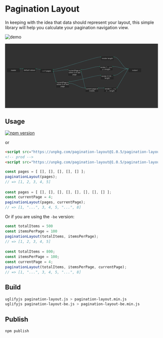 # Pagination Layout

In keeping with the idea that data should represent your layout, this simple library will help you calculate your pagination navigation view.

![demo](https://s3.amazonaws.com/cdn.kyleparisi.com/pagination-calculation.gif)

![network](/network.png)

## Usage

[![npm version](https://badge.fury.io/js/pagination-layout.svg)](https://badge.fury.io/js/pagination-layout)

or

```html
<script src="https://unpkg.com/pagination-layout@1.0.5/pagination-layout.js"></script>
<!-- prod -->
<script src="https://unpkg.com/pagination-layout@1.0.5/pagination-layout.min.js"></script>
```

```javascript
const pages = [ [], [], [], [], [] ];
paginationLayout(pages);
// => [1, 2, 3, 4, 5]

const pages = [ [], [], [], [], [], [], [], [] ];
const currentPage = 4;
paginationLayout(pages, currentPage);
// => [1, "...", 3, 4, 5, "...", 8]
```

Or if you are using the `-be` version:

```javascript
const totalItems = 500
const itemsPerPage = 100
paginationLayout(totalItems, itemsPerPage);
// => [1, 2, 3, 4, 5]

const totalItems = 800;
const itemsPerPage = 100;
const currentPage = 4;
paginationLayout(totalItems, itemsPerPage, currentPage);
// => [1, "...", 3, 4, 5, "...", 8]
```

## Build

```bash
uglifyjs pagination-layout.js > pagination-layout.min.js
uglifyjs pagination-layout-be.js > pagination-layout-be.min.js
```

## Publish

```bash
npm publish
```
